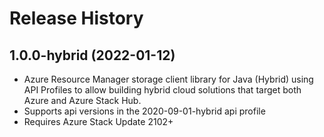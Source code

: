 # Release History

## 1.0.0-hybrid (2022-01-12)

- Azure Resource Manager storage client library for Java (Hybrid) using API Profiles to allow building hybrid cloud solutions
that target both Azure and Azure Stack Hub.
- Supports api versions in the 2020-09-01-hybrid api profile
- Requires Azure Stack Update 2102+

